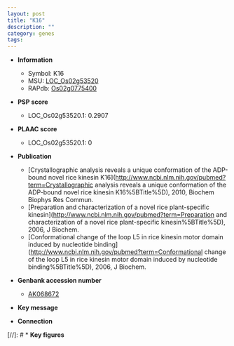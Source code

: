 ```yaml
---
layout: post
title: "K16"
description: ""
category: genes
tags: 
---
```


* **Information**  
    + Symbol: K16  
    + MSU: [LOC_Os02g53520](http://rice.plantbiology.msu.edu/cgi-bin/ORF_infopage.cgi?orf=LOC_Os02g53520)  
    + RAPdb: [Os02g0775400](http://rapdb.dna.affrc.go.jp/viewer/gbrowse_details/irgsp1?name=Os02g0775400)  

* **PSP score**  
    + LOC_Os02g53520.1: 0.2907 

* **PLAAC score**  
    + LOC_Os02g53520.1: 0 

* **Publication**  
    + [Crystallographic analysis reveals a unique conformation of the ADP-bound novel rice kinesin K16](http://www.ncbi.nlm.nih.gov/pubmed?term=Crystallographic analysis reveals a unique conformation of the ADP-bound novel rice kinesin K16%5BTitle%5D), 2010, Biochem Biophys Res Commun.
    + [Preparation and characterization of a novel rice plant-specific kinesin](http://www.ncbi.nlm.nih.gov/pubmed?term=Preparation and characterization of a novel rice plant-specific kinesin%5BTitle%5D), 2006, J Biochem.
    + [Conformational change of the loop L5 in rice kinesin motor domain induced by nucleotide binding](http://www.ncbi.nlm.nih.gov/pubmed?term=Conformational change of the loop L5 in rice kinesin motor domain induced by nucleotide binding%5BTitle%5D), 2006, J Biochem.

* **Genbank accession number**  
    + [AK068672](http://www.ncbi.nlm.nih.gov/nuccore/AK068672)

* **Key message**  

* **Connection**  

[//]: # * **Key figures**  


